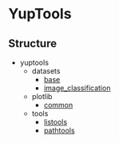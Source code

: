 # YupTools


## Structure

- yuptools
  - datasets
    - [base](./docs/datasets/base.md)
    - [image_classification](./docs/datasets/image_classification.md)
  - plotlib
    - [common](./docs/plotlib/common.md)
  - tools
    - [listools](./docs/tools/listools.md)
    - [pathtools](./docs/tools/pathtools.md)

